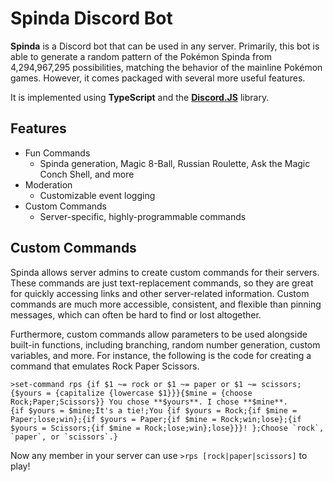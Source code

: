 # Spinda Discord Bot
**Spinda** is a Discord bot that can be used in any server. Primarily, this bot is able to generate a random pattern of the Pokémon Spinda 
from 4,294,967,295 possibilities, matching the behavior of the mainline Pokémon games. However, it comes packaged with several more useful features.

It is implemented using **TypeScript** and the **[Discord.JS](https://discord.js.org/)** library.

## Features
- Fun Commands
  - Spinda generation, Magic 8-Ball, Russian Roulette, Ask the Magic Conch Shell, and more
- Moderation
  - Customizable event logging
- Custom Commands
  - Server-specific, highly-programmable commands

## Custom Commands
Spinda allows server admins to create custom commands for their servers. These commands are just text-replacement commands, so they are great for quickly accessing links and other server-related information. Custom commands are much more accessible, consistent, and flexible than pinning messages, which can often be hard to find or lost altogether.

Furthermore, custom commands allow parameters to be used alongside built-in functions, including branching, random number generation, custom variables, and more. For instance, the following is the code for creating a command that emulates Rock Paper Scissors.

```
>set-command rps {if $1 ~= rock or $1 ~= paper or $1 ~= scissors;{$yours = {capitalize {lowercase $1}}}{$mine = {choose Rock;Paper;Scissors}} You chose **$yours**. I chose **$mine**.
{if $yours = $mine;It's a tie!;You {if $yours = Rock;{if $mine = Paper;lose;win};{if $yours = Paper;{if $mine = Rock;win;lose};{if $yours = Scissors;{if $mine = Rock;lose;win};lose}}}! };Choose `rock`, `paper`, or `scissors`.}
```

Now any member in your server can use `>rps [rock|paper|scissors]` to play!
